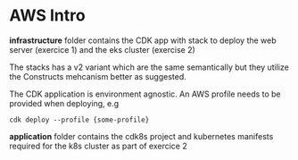 # AWS Intro

__infrastructure__ folder contains the CDK app with stack to deploy the web server (exercice 1) and the eks cluster (exercise 2)

The stacks has a v2 variant which are the same semantically but they utilize the Constructs mehcanism better as suggested.

The CDK application is environment agnostic. An AWS profile needs to be provided when deploying, e.g

    cdk deploy --profile {some-profile}

__application__ folder contains the cdk8s project and kubernetes manifests required for the k8s cluster as part of exercice 2
